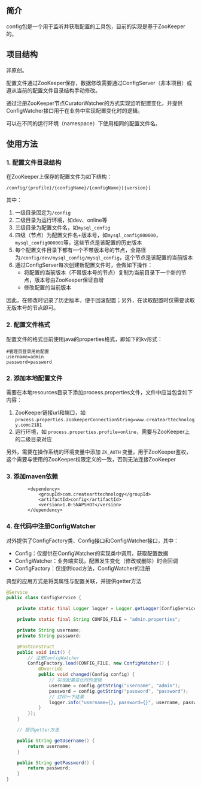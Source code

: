 ## 简介
config包是一个用于监听并获取配置的工具包，目前的实现是基于ZooKeeper的。

## 项目结构
非原创。

配置文件通过ZooKeeper保存，数据修改需要通过ConfigServer（非本项目）或遵从当前的配置文件目录结构手动修改。

通过注册ZooKeeper节点CuratorWatcher的方式实现监听配置变化，并提供ConfigWatcher接口用于在业务中实现配置变化时的逻辑。

可以在不同的运行环境（namespace）下使用相同的配置文件名。

## 使用方法

### 1. 配置文件目录结构
在ZooKeeper上保存的配置文件为如下结构：
```text
/config/{profile}/{configName}/{configName}[{version}]
```
其中：
1. 一级目录固定为`/config`
2. 二级目录为运行环境，如dev、online等
3. 三级目录为配置文件名，如`mysql_config`
4. 四级（节点）为配置文件名+版本号，如`mysql_config000000`，`mysql_config000001`等，这些节点是该配置的历史版本
5. 每个配置文件目录下都有一个不带版本号的节点，全路径为`/config/dev/mysql_config/mysql_config`，这个节点是该配置的当前版本
6. 通过ConfigServer每次创建新配置文件时，会做如下操作：
    - 将配置的当前版本（不带版本号的节点）复制为当前目录下一个新的节点，版本号由ZooKeeper保证自增
    - 修改配置的当前版本

因此，在修改时记录了历史版本，便于回滚配置；另外，在读取配置时仅需要读取无版本号的节点即可。

### 2. 配置文件格式
配置文件的格式目前使用java的properties格式，即如下的kv形式：
```properties
#管理员登录用的配置
username=admin
password=password
```

### 2. 添加本地配置文件

需要在本地resources目录下添加process.properties文件，文件中应当包含如下内容：
1. ZooKeeper链接url和端口，如 `process.properties.zookeeperConnectionString=www.createarttechnology.com:2181`
2. 运行环境，如 `process.properties.profile=online`，需要与ZooKeeper上的二级目录对应

另外，需要在操作系统的环境变量中添加 `ZK_AUTH` 变量，用于ZooKeeper鉴权，这个需要与使用的ZooKeeper权限定义的一致，否则无法连接ZooKeeper

### 3. 添加maven依赖
```text
        <dependency>
            <groupId>com.createarttechnology</groupId>
            <artifactId>config</artifactId>
            <version>1.0-SNAPSHOT</version>
        </dependency>
```

### 4. 在代码中注册ConfigWatcher

对外提供了ConfigFactory类、Config接口和ConfigWatcher接口，其中：
- Config：仅提供在ConfigWatcher的实现类中调用，获取配置数据
- ConfigWatcher：业务端实现，配置发生变化（修改或删除）时会回调
- ConfigFactory：仅提供load方法，ConfigWatcher的注册

典型的应用方式是将类属性与配置关联，并提供getter方法
```java
@Service
public class ConfigService {

    private static final Logger logger = Logger.getLogger(ConfigService.class);

    private static final String CONFIG_FILE = "admin.properties";

    private String username;
    private String password;

    @PostConstruct
    public void init() {
        // 注册ConfigWatcher
        ConfigFactory.load(CONFIG_FILE, new ConfigWatcher() {
            @Override
            public void changed(Config config) {
                // 实现配置变化时的逻辑
                username = config.getString("username", "admin");
                password = config.getString("password", "password");
                // 打印一下结果
                logger.info("username={}, password={}", username, password);
            }
        });
    }

    // 提供getter方法

    public String getUsername() {
        return username;
    }

    public String getPassword() {
        return password;
    }
}
```
